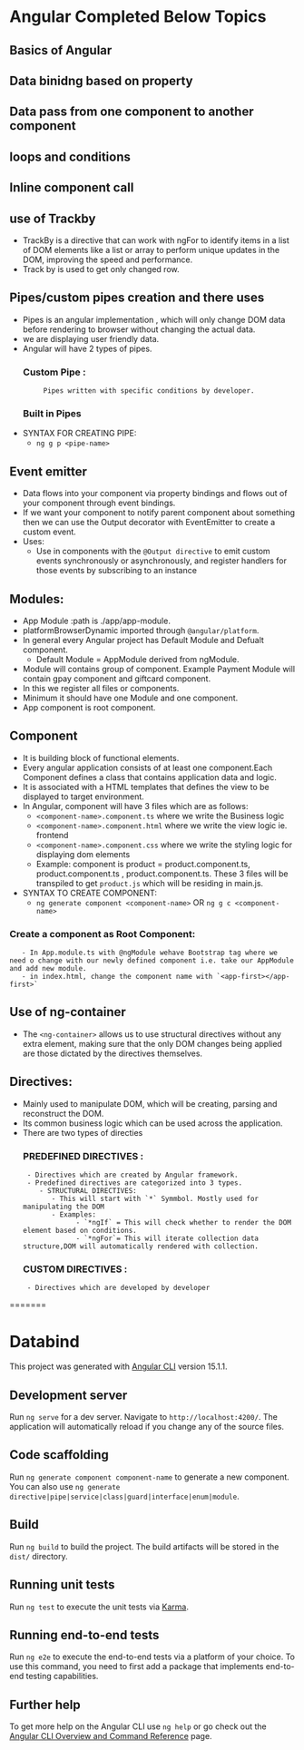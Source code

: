 # Angular Completed Below Topics

## Basics of Angular

## Data binidng based on property

## Data pass from one component to another component

## loops and conditions

## Inline component call

## use of Trackby 
   - TrackBy is a directive that can work with ngFor to identify items in a list of DOM elements like a list or array to perform unique updates in the DOM, improving the speed and performance.
   - Track by is used to get only changed row.
   
## Pipes/custom pipes creation and there uses
   - Pipes is an angular implementation , which will only change DOM data before rendering to browser without changing the actual data.
   - we are displaying user friendly data.
   - Angular will have 2 types of pipes.
       ### Custom Pipe : 
	          Pipes written with specific conditions by developer.
	   ### Built in Pipes
   - SYNTAX FOR CREATING PIPE:
       - `ng g p <pipe-name>`
   
## Event emitter
   - Data flows into your component via property bindings and flows out of your component through event bindings. 
   - If we want your component to notify parent component about something then we can use the Output decorator with EventEmitter to create a custom event.
   - Uses:
     - Use in components with the `@Output directive` to emit custom events synchronously or asynchronously, and register handlers for those events by subscribing to an instance

## Modules:
   - App Module :path is ./app/app-module.
   - platformBrowserDynamic imported through `@angular/platform`.
   - In general every Angular project has Default Module and Defualt component.
       - Default Module = AppModule derived from ngModule.
   - Module will contains group of component. Example Payment Module will contain gpay component and giftcard component.
   - In this we register all files or components.
   - Minimum it should have one Module and one component.
   - App component is root component.
   
## Component
   - It is building block of functional elements.
   - Every angular application consists of at least one component.Each Component defines a class that contains application data and logic.
   - It is associated with a HTML templates that defines the view to be displayed to target environment.
   - In Angular, component will have 3 files which are as follows:
       - `<component-name>.component.ts`  where we write the Business logic
	   - `<component-name>.component.html` where we write the view logic ie. frontend
	   - `<component-name>.component.css` where we write the styling logic for displaying dom elements
	   - Example: component is product = product.component.ts, product.component.ts , product.component.ts.
	              These 3 files will be transpiled to get `product.js` which will be residing in main.js. 
   - SYNTAX TO CREATE COMPONENT: 
       - `ng generate component <component-name>` OR `ng g c <component-name>`
   ### Create a component as Root Component:
       - In App.module.ts with @ngModule wehave Bootstrap tag where we need o change with our newly defined component i.e. take our AppModule and add new module.
	   - in index.html, change the component name with `<app-first></app-first>`
	   
## Use of ng-container 
   - The `<ng-container>` allows us to use structural directives without any extra element, 
     making sure that the only DOM changes being applied are those dictated by the directives themselves.
   
## Directives:
   - Mainly used to manipulate DOM, which will be creating, parsing and reconstruct the DOM.
   - Its common business logic which can be used across the application.
   - There are two types of directies 
      ### PREDEFINED DIRECTIVES : 
	      - Directives which are created by Angular framework.
	      - Predefined directives are categorized into 3 types.
		     - STRUCTURAL DIRECTIVES: 
		        - This will start with `*` Symmbol. Mostly used for manipulating the DOM
		        - Examples: 
			          - `*ngIf` = This will check whether to render the DOM element based on conditions.
			          - `*ngFor`= This will iterate collection data structure,DOM will automatically rendered with collection.
	    
	  ### CUSTOM DIRECTIVES :
	      - Directives which are developed by developer
=======
# Databind

This project was generated with [Angular CLI](https://github.com/angular/angular-cli) version 15.1.1.

## Development server

Run `ng serve` for a dev server. Navigate to `http://localhost:4200/`. The application will automatically reload if you change any of the source files.

## Code scaffolding

Run `ng generate component component-name` to generate a new component. You can also use `ng generate directive|pipe|service|class|guard|interface|enum|module`.

## Build

Run `ng build` to build the project. The build artifacts will be stored in the `dist/` directory.

## Running unit tests

Run `ng test` to execute the unit tests via [Karma](https://karma-runner.github.io).

## Running end-to-end tests

Run `ng e2e` to execute the end-to-end tests via a platform of your choice. To use this command, you need to first add a package that implements end-to-end testing capabilities.

## Further help

To get more help on the Angular CLI use `ng help` or go check out the [Angular CLI Overview and Command Reference](https://angular.io/cli) page.

